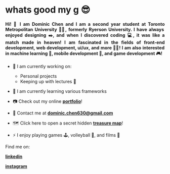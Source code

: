 <h1 align="left">whats good my g 😎</h1>
<h4 align="justify">Hi! 👋 I am Dominic Chen and I am a second year student at Toronto Metropolitan University 👨‍🎓, formerly Ryerson University. I have always enjoyed designing ✒️, and when I discovered coding 💻, it was like a match made in heaven! I am fascinated in the fields of front-end development, web development, ui/ux, and more 👨‍💻! I am also interested in machine learning 🤖, mobile development 📱, and game development 🎮!</h4>

- 🔭 I am currently working on: 
  - Personal projects
  - Keeping up with lectures 🥱

- 🌱 I am currently learning various frameworks

- 📷 Check out my online [**portfolio**](https://chen-dominic.github.io/)!

- 📧 Contact me at **dominic.chen630@gmail.com**

- 🗺️ Click here to open a secret hidden [**treasure map**](https://chen-dominic.github.io/img/Dominic%20Tech%20Resume.pdf)!

- ⚡ I enjoy playing games 🕹️, volleyball 🏐, and films 🎥

Find me on:

[**linkedin**](https://www.linkedin.com/in/dominicchen1/)

[**instagram**](https://www.instagram.com/dominicchen_/?hl=en)

